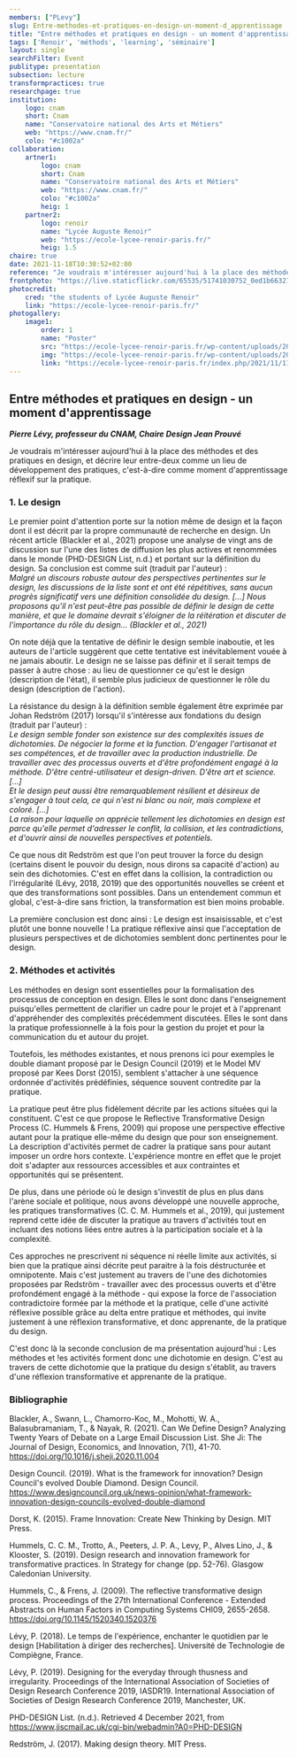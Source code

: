 ```yaml
---
members: ["PLevy"]
slug: Entre-methodes-et-pratiques-en-design-un-moment-d_apprentissage
title: "Entre méthodes et pratiques en design - un moment d'apprentissage"
tags: ['Renoir', 'méthods', 'learning', 'séminaire']
layout: single
searchFilter: Event
publitype: presentation
subsection: lecture
transformpractices: true
researchpage: true
institution:
    logo: cnam
    short: Cnam
    name: "Conservatoire national des Arts et Métiers"
    web: "https://www.cnam.fr/"
    colo: "#c1002a"
collaboration:
    artner1:
        logo: cnam
        short: Cnam
        name: "Conservatoire national des Arts et Métiers"
        web: "https://www.cnam.fr/"
        colo: "#c1002a"
        heig: 1
    partner2:
        logo: renoir
        name: "Lycée Auguste Renoir"
        web: "https://ecole-lycee-renoir-paris.fr/"
        heig: 1.5
chaire: true
date: 2021-11-18T10:30:52+02:00
reference: "Je voudrais m'intéresser aujourd'hui à la place des méthodes et des pratiques en design, et décrire leur entre-deux comme un lieu de développement des pratiques, c'est-à-dire comme moment d'apprentissage réflexif sur la pratique."
frontphoto: "https://live.staticflickr.com/65535/51741030752_0ed1b66327.jpg"
photocredit: 
    cred: "the students of Lycée Auguste Renoir"
    link: "https://ecole-lycee-renoir-paris.fr/"
photogallery:
    image1:
        order: 1
        name: "Poster"
        src: "https://ecole-lycee-renoir-paris.fr/wp-content/uploads/2021/11/affichegif.gif"
        img: "https://ecole-lycee-renoir-paris.fr/wp-content/uploads/2021/11/affichegif.gif"
        link: "https://ecole-lycee-renoir-paris.fr/index.php/2021/11/11/journee-detude-creer-inventer-innover/"
---
```


## Entre méthodes et pratiques en design - un moment d'apprentissage

***Pierre Lévy, professeur du CNAM, Chaire Design Jean Prouvé***

Je voudrais m'intéresser aujourd'hui à la place des méthodes et des pratiques en design, et décrire leur entre-deux comme un lieu de développement des pratiques, c'est-à-dire comme moment d'apprentissage réflexif sur la pratique.

### 1. Le design

Le premier point d'attention porte sur la notion même de design et la façon dont il est décrit par la propre communauté de recherche en design. Un récent article (Blackler et al., 2021) propose une analyse de vingt ans de discussion sur l'une des listes de diffusion les plus actives et renommées dans le monde (PHD-DESIGN List, n.d.) et portant sur la définition du design. Sa conclusion est comme suit (traduit par l'auteur) :  
*Malgré un discours robuste autour des perspectives pertinentes sur le design, les discussions de la liste sont et ont été répétitives, sans aucun progrès significatif vers une définition consolidée du design. […] Nous proposons qu'il n'est peut-être pas possible de définir le design de cette manière, et que le domaine devrait s'éloigner de la réitération et discuter de l'importance du rôle du design… (Blackler et al., 2021)*

On note déjà que la tentative de définir le design semble inaboutie, et les auteurs de l'article suggèrent que cette tentative est inévitablement vouée à ne jamais aboutir. Le design ne se laisse pas définir et il serait temps de passer à autre chose : au lieu de questionner ce qu'est le design (description de l'état), il semble plus judicieux de questionner le rôle du design (description de l'action).

La résistance du design à la définition semble également être exprimée par Johan Redström (2017) lorsqu'il s'intéresse aux fondations du design (traduit par l'auteur) :  
*Le design semble fonder son existence sur des complexités issues de dichotomies. De négocier la forme et la function. D'engager l'artisanat et ses compétences, et de travailler avec la production industrielle. De travailler avec des processus ouverts et d'être profondément engagé à la méthode. D'être centré-utilisateur et design-driven. D'être art et science. [...]*  
*Et le design peut aussi être remarquablement résilient et désireux de s'engager à tout cela, ce qui n'est ni blanc ou noir, mais complexe et coloré. [...]*  
*La raison pour laquelle on apprécie tellement les dichotomies en design est parce qu'elle permet d'adresser le conflit, la collision, et les contradictions, et d'ouvrir ainsi de nouvelles perspectives et potentiels.*

Ce que nous dit Redström est que l'on peut trouver la force du design (certains disent le pouvoir du design, nous dirons sa capacité d'action) au sein des dichotomies. C'est en effet dans la collision, la contradiction ou l'irrégularité (Lévy, 2018, 2019) que des opportunités nouvelles se créent et que des transformations sont possibles. Dans un entendement commun et global, c'est-à-dire sans friction, la transformation est bien moins probable.

La première conclusion est donc ainsi : Le design est insaisissable, et c'est plutôt une bonne nouvelle ! La pratique réflexive ainsi que l'acceptation de plusieurs perspectives et de dichotomies semblent donc pertinentes pour le design.

### 2. Méthodes et activités
Les méthodes en design sont essentielles pour la formalisation des processus de conception en design. Elles le sont donc dans l'enseignement puisqu'elles permettent de clarifier un cadre pour le projet et à l'apprenant d'appréhender des complexités précédemment discutées. Elles le sont dans la pratique professionnelle à la fois pour la gestion du projet et pour la communication du et autour du projet.

Toutefois, les méthodes existantes, et nous prenons ici pour exemples le double diamant proposé par le Design Council (2019) et le Model MV proposé par Kees Dorst (2015), semblent s'attacher à une séquence ordonnée d'activités prédéfinies, séquence souvent contredite par la pratique.

La pratique peut être plus fidèlement décrite par les actions situées qui la constituent. C'est ce que propose le Reflective Transformative Design Process (C. Hummels & Frens, 2009) qui propose une perspective effective autant pour la pratique elle-même du design que pour son enseignement. La description d'activités permet de cadrer la pratique sans pour autant imposer un ordre hors contexte. L'expérience montre en effet que le projet doit s'adapter aux ressources accessibles et aux contraintes et opportunités qui se présentent.

De plus, dans une période où le design s'investit de plus en plus dans l'arène sociale et politique, nous avons développé une nouvelle approche, les pratiques transformatives (C. C. M. Hummels et al., 2019), qui justement reprend cette idée de discuter la pratique au travers d'activités tout en incluant des notions liées entre autres à la participation sociale et à la complexité.

Ces approches ne prescrivent ni séquence ni réelle limite aux activités, si bien que la pratique ainsi décrite peut paraitre à la fois déstructurée et omnipotente. Mais c'est justement au travers de l'une des dichotomies proposées par Redström - travailler avec des processus ouverts et d'être profondément engagé à la méthode - qui expose la force de l'association contradictoire formée par la méthode et la pratique, celle d'une activité réflexive possible grâce au delta entre pratique et méthodes, qui invite justement à une réflexion transformative, et donc apprenante, de la pratique du design.

C'est donc là la seconde conclusion de ma présentation aujourd'hui : Les méthodes et !es activités forment donc une dichotomie en design. C'est au travers de cette dichotomie que la pratique du design s'établit, au travers d'une réflexion transformative et apprenante de la pratique.

### Bibliographie
Blackler, A., Swann, L., Chamorro-Koc, M., Mohotti, W. A., Balasubramaniam, T., & Nayak, R. (2021). Can We Define Design? Analyzing Twenty Years of Debate on a Large Email Discussion List. She Ji: The Journal of Design, Economics, and Innovation, 7(1), 41-70. https://doi.org/10.1016/j.sheji.2020.11.004

Design Council. (2019). What is the framework for innovation? Design Council's evolved Double Diamond. Design Council. https://www.designcouncil.org.uk/news-opinion/what-framework-innovation-design-councils-evolved-double-diamond

Dorst, K. (2015). Frame Innovation: Create New Thinking by Design. MIT Press.

Hummels, C. C. M., Trotto, A., Peeters, J. P. A., Levy, P., Alves Lino, J., & Klooster, S. (2019). Design research and innovation framework for transformative practices. In Strategy for change (pp. 52-76). Glasgow Caledonian University.

Hummels, C., & Frens, J. (2009). The reflective transformative design process. Proceedings of the 27th International Conference - Extended Abstracts on Human Factors in Computing Systems CHI09, 2655-2658. https://doi.org/10.1145/1520340.1520376

Lévy, P. (2018). Le temps de l'expérience, enchanter le quotidien par le design [Habilitation à diriger des recherches]. Université de Technologie de Compiègne, France.

Lévy, P. (2019). Designing for the everyday through thusness and irregularity. Proceedings of the International Association of Societies of Design Research Conference 2019, IASDR19. International Association of Societies of Design Research Conference 2019, Manchester, UK.

PHD-DESIGN List. (n.d.). Retrieved 4 December 2021, from https://www.jiscmail.ac.uk/cgi-bin/webadmin?A0=PHD-DESIGN

Redström, J. (2017). Making design theory. MIT Press.